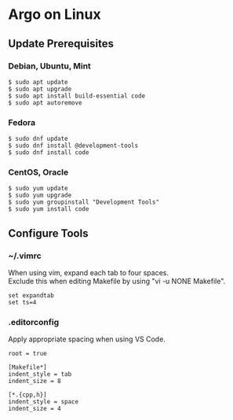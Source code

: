 # Argo on Linux
## Update Prerequisites
### Debian, Ubuntu, Mint
```
$ sudo apt update
$ sudo apt upgrade
$ sudo apt install build-essential code
$ sudo apt autoremove
```
### Fedora
```
$ sudo dnf update
$ sudo dnf install @development-tools
$ sudo dnf install code
```
### CentOS, Oracle
```
$ sudo yum update
$ sudo yum upgrade
$ sudo yum groupinstall "Development Tools"
$ sudo yum install code
```
## Configure Tools
### ~/.vimrc
When using vim, expand each tab to four spaces.  
Exclude this when editing Makefile by using "vi -u NONE Makefile".
```
set expandtab
set ts=4
```
### .editorconfig
Apply appropriate spacing when using VS Code.
```
root = true

[Makefile*]
indent_style = tab
indent_size = 8

[*.{cpp,h}]
indent_style = space
indent_size = 4
```
